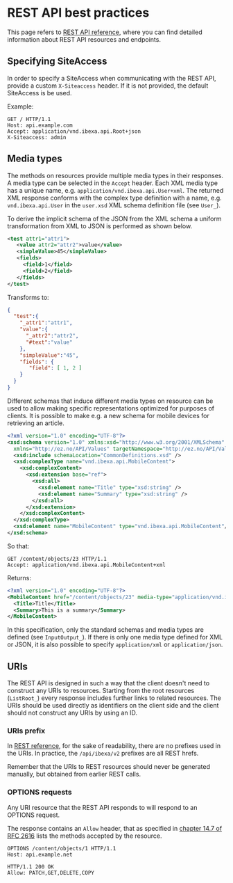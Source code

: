 # REST API best practices

This page refers to [REST API reference](rest_api_reference/rest_api_reference.html), where you can find detailed information about
REST API resources and endpoints.

## Specifying SiteAccess

In order to specify a SiteAccess when communicating with the REST API, provide a custom `X-Siteaccess` header.
If it is not provided, the default SiteAccess is be used.

Example:

```
GET / HTTP/1.1
Host: api.example.com
Accept: application/vnd.ibexa.api.Root+json
X-Siteaccess: admin
```

## Media types

The methods on resources provide multiple media types in their responses.
A media type can be selected in the `Accept` header.
Each XML media type has a unique name, e.g. `application/vnd.ibexa.api.User+xml`.
The returned XML response conforms with the complex type definition with a name, e.g. `vnd.ibexa.api.User` in the `user.xsd` XML schema definition file (see `User_`).

To derive the implicit schema of the JSON from the XML schema a uniform transformation from XML to JSON is performed as shown below.

```xml
<test attr1="attr1">
   <value attr2="attr2">value</value>
   <simpleValue>45</simpleValue>
   <fields>
     <field>1</field>
     <field>2</field>
   </fields>
</test>
```

Transforms to:

```json
{
  "test":{
    "_attr1":"attr1",
    "value":{
      "_attr2":"attr2",
      "#text":"value"
    },
    "simpleValue":"45",
    "fields": {
       "field": [ 1, 2 ]
    }
  }
}
```

Different schemas that induce different media types on resource can be used to allow making specific representations optimized for purposes of clients.
It is possible to make e.g. a new schema for mobile devices for retrieving an article.

```xml
<?xml version="1.0" encoding="UTF-8"?>
<xsd:schema version="1.0" xmlns:xsd="http://www.w3.org/2001/XMLSchema"
  xmlns="http://ez.no/API/Values" targetNamespace="http://ez.no/API/Values">
  <xsd:include schemaLocation="CommonDefinitions.xsd" />
  <xsd:complexType name="vnd.ibexa.api.MobileContent">
    <xsd:complexContent>
      <xsd:extension base="ref">
        <xsd:all>
          <xsd:element name="Title" type="xsd:string" />
          <xsd:element name="Summary" type="xsd:string" />
        </xsd:all>
      </xsd:extension>
    </xsd:complexContent>
  </xsd:complexType>
  <xsd:element name="MobileContent" type="vnd.ibexa.api.MobileContent"/>
</xsd:schema>
```

So that:

```
GET /content/objects/23 HTTP/1.1
Accept: application/vnd.ibexa.api.MobileContent+xml
```

Returns:

```xml
<?xml version="1.0" encoding="UTF-8"?>
<MobileContent href="/content/objects/23" media-type="application/vnd.ibexa.api.MobileContent+xml">
  <Title>Title</Title>
  <Summary>This is a summary</Summary>
</MobileContent>
```

In this specification, only the standard schemas and media types are defined (see `InputOutput_`).
If there is only one media type defined for XML or JSON, it is also possible to specify `application/xml` or `application/json`.

## URIs

The REST API is designed in such a way that the client doesn't need to construct any URIs to resources.
Starting from the root resources (`ListRoot_`) every response includes further links to related resources.
The URIs should be used directly as identifiers on the client side and the client should not construct any URIs by using an ID.

### URIs prefix

In [REST reference](rest_api_reference/rest_api_reference.html), for the sake of readability, there are no prefixes used in the URIs.
In practice, the `/api/ibexa/v2` prefixes are all REST hrefs.

Remember that the URIs to REST resources should never be generated manually, but obtained from earlier REST calls.

### OPTIONS requests

Any URI resource that the REST API responds to will respond to an OPTIONS request.

The response contains an `Allow` header, that as specified in [chapter 14.7 of RFC 2616](https://www.w3.org/Protocols/rfc2616/rfc2616-sec14.html#sec14.7) lists the methods accepted by the resource.

```
OPTIONS /content/objects/1 HTTP/1.1
Host: api.example.net
```

```
HTTP/1.1 200 OK
Allow: PATCH,GET,DELETE,COPY
```
